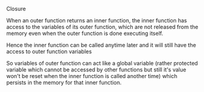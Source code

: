 Closure

When an outer function returns an inner function, the inner function has access to the variables of its outer function, which are not released from the memory even when the outer function is done executing itself.

Hence the inner function can be called anytime later and it will still have the access to outer function variables

So variables of outer function can act like a global variable (rather protected variable which cannot be accessed by other functions but still it's value won't be reset when the inner function is called another time) which persists in the memory for that inner function.